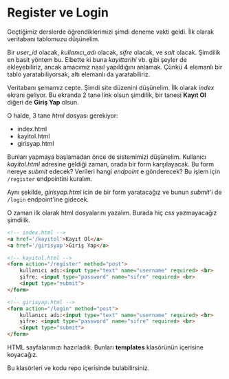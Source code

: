 # Register ve Login


Geçtiğimiz derslerde öğrendiklerimizi şimdi deneme vakti geldi. İlk olarak veritabanı tablomuzu düşünelim.

Bir *user_id* olacak, *kullanıcı_adı* olacak, *sifre* olacak, ve *salt* olacak. Şimdilik en basit yöntem bu. Elbette ki buna *kayittarihi* vb. gibi şeyler de ekleyebiliriz, ancak amacımız nasıl yapıldığını anlamak. Çünkü 4 elemanlı bir tablo yaratabiliyorsak, altı elemanlı da yaratabiliriz.

Veritabanı şemamız cepte. Şimdi site düzenini düşünelim. İlk olarak *index* ekranı geliyor. Bu ekranda 2 tane link olsun şimdilik, bir tanesi **Kayıt Ol** diğeri de **Giriş Yap** olsun.

O halde, 3 tane *html* dosyası gerekiyor:
* index.html
* kayitol.html
* girisyap.html

Bunları yapmaya başlamadan önce de sistemimizi düşünelim. Kullanıcı *kayitol.html* adresine geldiği zaman, orada bir form karşılayacak. Bu form nereye *submit* edecek? Verileri hangi *endpoint* e gönderecek? Bu işlem için `/register` endpointini kuralım. 

Aynı şekilde, *girisyap.html* icin de bir form yaratacağız ve bunun *submit*'i de `/login` endpoint'ine gidecek.

O zaman ilk olarak html dosyalarını yazalım. Burada hiç *css* yazmayacağız şimdilik.

```html
<!-- index.html -->
<a href='/kayitol'>Kayıt Ol</a>
<a href='/girisyap'>Giriş Yap</a>
```
```html
<!-- kayitol.html -->
<form action="/register" method="post">
    kullanıcı adı:<input type="text" name="username" required> <br>
    şifre: <input type="password" name="sifre" required> <br>
    <input type="submit">
</form>
``` 

```html
<!-- girisyap.html -->
<form action="/login" method="post">
    kullanıcı adı:<input type="text" name="username" required> <br>
    şifre: <input type="password" name="sifre" required> <br>
    <input type="submit">
</form>
```

HTML sayfalarımızı hazırladık. Bunları **templates** klasörünün içerisine koyacağız. 

Bu klasörleri ve kodu repo içerisinde bulabilirsiniz.
    

